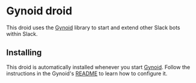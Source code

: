 # Gynoid droid

This droid uses the [Gynoid](https://github.com/auth0/gynoid) library to start and extend other Slack bots within Slack.

## Installing

This droid is automatically installed whenever you start [Gynoid](https://github.com/auth0/gynoid). Follow the instructions in the Gynoid's [README](https://github.com/auth0/gynoid/blob/master/README.md) to learn how to configure it.

